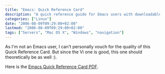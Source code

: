 ```yaml
---
title: "Emacs: Quick Reference Card"
description: "A quick reference guide for Emacs users with downloadable PDF resource."
categories: ["Linux"]
date: "2006-08-09T09:29:00+02:00"
lastmod: "2006-08-09T09:29:00+02:00"
tags: ["Servers", "Mac OS X", "Windows", "navigation"]
---
```


As I'm not an Emacs user, I can't personally vouch for the quality of this Quick Reference Card. But since the Vi one is good, this one should theoretically be as well :).

Here is the [Emacs Quick Reference Card PDF](../../../static/pdf/emacsqrc.pdf).
